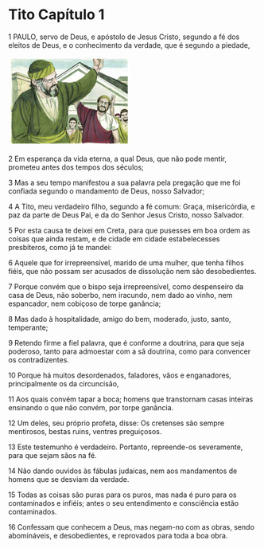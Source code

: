 # Tito Capítulo 1

1	PAULO, servo de Deus, e apóstolo de Jesus Cristo, segundo a fé dos eleitos de Deus, e o conhecimento da verdade, que é segundo a piedade,

![](.img/56_Tit_01_01_RG.jpg)

2	Em esperança da vida eterna, a qual Deus, que não pode mentir, prometeu antes dos tempos dos séculos;

3	Mas a seu tempo manifestou a sua palavra pela pregação que me foi confiada segundo o mandamento de Deus, nosso Salvador;

4	A Tito, meu verdadeiro filho, segundo a fé comum: Graça, misericórdia, e paz da parte de Deus Pai, e da do Senhor Jesus Cristo, nosso Salvador.

5	Por esta causa te deixei em Creta, para que pusesses em boa ordem as coisas que ainda restam, e de cidade em cidade estabelecesses presbíteros, como já te mandei:

6	Aquele que for irrepreensível, marido de uma mulher, que tenha filhos fiéis, que não possam ser acusados de dissolução nem são desobedientes.

7	Porque convém que o bispo seja irrepreensível, como despenseiro da casa de Deus, não soberbo, nem iracundo, nem dado ao vinho, nem espancador, nem cobiçoso de torpe ganância;

8	Mas dado à hospitalidade, amigo do bem, moderado, justo, santo, temperante;

9	Retendo firme a fiel palavra, que é conforme a doutrina, para que seja poderoso, tanto para admoestar com a sã doutrina, como para convencer os contradizentes.

10	Porque há muitos desordenados, faladores, vãos e enganadores, principalmente os da circuncisão,

11	Aos quais convém tapar a boca; homens que transtornam casas inteiras ensinando o que não convém, por torpe ganância.

12	Um deles, seu próprio profeta, disse: Os cretenses são sempre mentirosos, bestas ruins, ventres preguiçosos.

13	Este testemunho é verdadeiro. Portanto, repreende-os severamente, para que sejam sãos na fé.

14	Não dando ouvidos às fábulas judaicas, nem aos mandamentos de homens que se desviam da verdade.

15	Todas as coisas são puras para os puros, mas nada é puro para os contaminados e infiéis; antes o seu entendimento e consciência estão contaminados.

16	Confessam que conhecem a Deus, mas negam-no com as obras, sendo abomináveis, e desobedientes, e reprovados para toda a boa obra.

